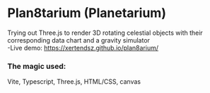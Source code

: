 # Plan8tarium (Planetarium)
Trying out Three.js to render 3D rotating celestial objects with their corresponding data chart and a gravity simulator<br>
-Live demo: https://xertendsz.github.io/plan8arium/
### The magic used: 
Vite, Typescript, Three.js, HTML/CSS, canvas
